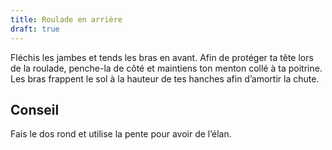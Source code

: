 ```yaml
---
title: Roulade en arrière
draft: true
---
```



Fléchis les jambes et tends les bras en avant. Afin de protéger ta tête lors de la roulade, penche-la de côté et maintiens ton menton collé à ta poitrine. Les bras frappent le sol à la hauteur de tes hanches afin d’amortir la chute.

## Conseil

Fais le dos rond et utilise la pente pour avoir de l’élan.


